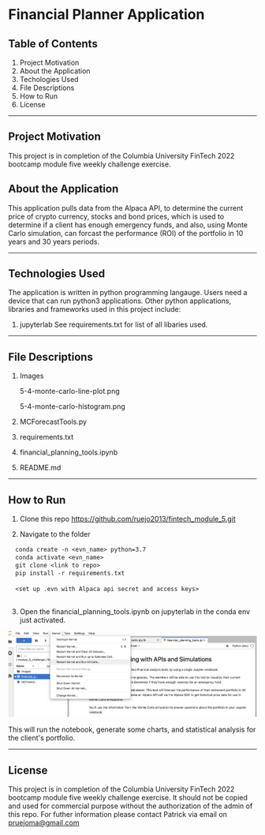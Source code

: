  # Financial Planner Application

## Table of Contents


1. Project Motivation
2. About the Application
3. Techologies Used
4. File Descriptions
5. How to Run
6. License

--------------

## Project Motivation
 This project is in completion of the Columbia University FinTech 2022 bootcamp module five weekly challenge exercise. 


## About the Application

This application pulls data from the Alpaca API, to determine the current price of crypto currency, stocks and bond prices, which is used to determine if a client has enough emergency funds, and also, using Monte Carlo simulation, can forcast the performance (ROI) of the portfolio in 10 years and 30 years periods.

-----

## Technologies Used
The application is written in python programming langauge. Users need a device that can run python3 applications. Other python applications, libraries and frameworks used in this project include:

1. jupyterlab
See requirements.txt for list of all libaries used.

---------- 

## File Descriptions
1. Images

    5-4-monte-carlo-line-plot.png

    5-4-monte-carlo-histogram.png
2. MCForecastTools.py
3. requirements.txt
4. financial_planning_tools.ipynb
5. README.md

------------

## How to Run

1. Clone this repo https://github.com/ruejo2013/fintech_module_5.git

2. Navigate to the folder 

  ``` cd <location of file>
    conda create -n <evn_name> python=3.7 
    conda activate <evn_name>
    git clone <link to repo>
    pip install -r requirements.txt 

    <set up .evn with Alpaca api secret and access keys>
   
```

    
3. Open the financial_planning_tools.ipynb on jupyterlab in the conda env just activated.

![alt text](Images/financial_planner.png)

This will run the notebook, generate some charts, and statistical analysis for the client's portfolio.



-----------------------------

## License

This project is in completion of the Columbia University FinTech 2022 bootcamp module five weekly challenge exercise. It should not be copied and used for commercial purpose without the authorization of the admin of this repo. For futher information please contact Patrick via email on pruejoma@gmail.com
